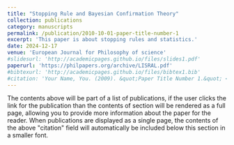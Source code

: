 ```yaml
---
title: "Stopping Rule and Bayesian Confirmation Theory"
collection: publications
category: manuscripts
permalink: /publication/2010-10-01-paper-title-number-1
excerpt: 'This paper is about stopping rules and statistics.'
date: 2024-12-17
venue: 'European Journal for Philosophy of science'
#slidesurl: 'http://academicpages.github.io/files/slides1.pdf'
paperurl: 'https://philpapers.org/archive/LISRAL.pdf'
#bibtexurl: 'http://academicpages.github.io/files/bibtex1.bib'
#citation: 'Your Name, You. (2009). &quot;Paper Title Number 1.&quot; <i>Journal 1</i>. 1(1).'
---
```

The contents above will be part of a list of publications, if the user clicks the link for the publication than the contents of section will be rendered as a full page, allowing you to provide more information about the paper for the reader. When publications are displayed as a single page, the contents of the above "citation" field will automatically be included below this section in a smaller font.
